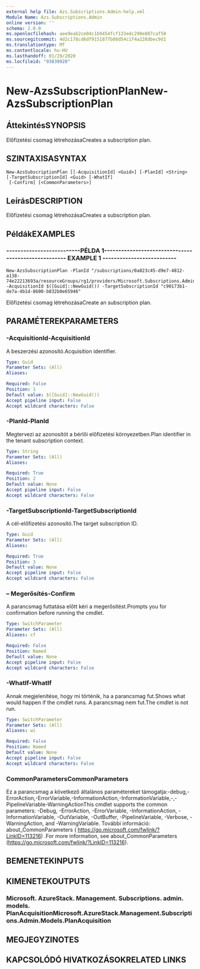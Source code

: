```yaml
---
external help file: Azs.Subscriptions.Admin-help.xml
Module Name: Azs.Subscriptions.Admin
online version: ''
schema: 2.0.0
ms.openlocfilehash: aee9eab2ce04c1b9454fcf133edc290e887caf50
ms.sourcegitcommit: 4d2c178cd6df9151877b08d54c1f4a228dbec9d1
ms.translationtype: MT
ms.contentlocale: hu-HU
ms.lasthandoff: 01/29/2020
ms.locfileid: "93839920"
---
```

# <span data-ttu-id="bfbf7-101">New-AzsSubscriptionPlan</span><span class="sxs-lookup"><span data-stu-id="bfbf7-101">New-AzsSubscriptionPlan</span></span>

## <span data-ttu-id="bfbf7-102">Áttekintés</span><span class="sxs-lookup"><span data-stu-id="bfbf7-102">SYNOPSIS</span></span>
<span data-ttu-id="bfbf7-103">Előfizetési csomag létrehozása</span><span class="sxs-lookup"><span data-stu-id="bfbf7-103">Creates a subscription plan.</span></span>

## <span data-ttu-id="bfbf7-104">SZINTAXISA</span><span class="sxs-lookup"><span data-stu-id="bfbf7-104">SYNTAX</span></span>

```
New-AzsSubscriptionPlan [[-AcquisitionId] <Guid>] [-PlanId] <String> [-TargetSubscriptionId] <Guid> [-WhatIf]
 [-Confirm] [<CommonParameters>]
```

## <span data-ttu-id="bfbf7-105">Leírás</span><span class="sxs-lookup"><span data-stu-id="bfbf7-105">DESCRIPTION</span></span>
<span data-ttu-id="bfbf7-106">Előfizetési csomag létrehozása</span><span class="sxs-lookup"><span data-stu-id="bfbf7-106">Creates a subscription plan.</span></span>

## <span data-ttu-id="bfbf7-107">Példák</span><span class="sxs-lookup"><span data-stu-id="bfbf7-107">EXAMPLES</span></span>

### <span data-ttu-id="bfbf7-108">--------------------------PÉLDA 1--------------------------</span><span class="sxs-lookup"><span data-stu-id="bfbf7-108">-------------------------- EXAMPLE 1 --------------------------</span></span>
```
New-AzsSubscriptionPlan -PlanId "/subscriptions/0a823c45-d9e7-4812-a138-74e22213693a/resourceGroups/rg1/providers/Microsoft.Subscriptions.Admin/plans/plan1" -AcquisitionId $([Guid]::NewGuid()) -TargetSubscriptionId "c90173b1-de7a-4b1d-8600-b832b0e65946"
```

<span data-ttu-id="bfbf7-109">Előfizetési csomag létrehozása</span><span class="sxs-lookup"><span data-stu-id="bfbf7-109">Create an subscription plan.</span></span>

## <span data-ttu-id="bfbf7-110">PARAMÉTEREK</span><span class="sxs-lookup"><span data-stu-id="bfbf7-110">PARAMETERS</span></span>

### <span data-ttu-id="bfbf7-111">-AcquisitionId</span><span class="sxs-lookup"><span data-stu-id="bfbf7-111">-AcquisitionId</span></span>
<span data-ttu-id="bfbf7-112">A beszerzési azonosító.</span><span class="sxs-lookup"><span data-stu-id="bfbf7-112">Acquisition identifier.</span></span>

```yaml
Type: Guid
Parameter Sets: (All)
Aliases: 

Required: False
Position: 1
Default value: $([Guid]::NewGuid())
Accept pipeline input: False
Accept wildcard characters: False
```

### <span data-ttu-id="bfbf7-113">-PlanId</span><span class="sxs-lookup"><span data-stu-id="bfbf7-113">-PlanId</span></span>
<span data-ttu-id="bfbf7-114">Megtervezi az azonosítót a bérlői előfizetési környezetben.</span><span class="sxs-lookup"><span data-stu-id="bfbf7-114">Plan identifier in the tenant subscription context.</span></span>

```yaml
Type: String
Parameter Sets: (All)
Aliases: 

Required: True
Position: 2
Default value: None
Accept pipeline input: False
Accept wildcard characters: False
```

### <span data-ttu-id="bfbf7-115">-TargetSubscriptionId</span><span class="sxs-lookup"><span data-stu-id="bfbf7-115">-TargetSubscriptionId</span></span>
<span data-ttu-id="bfbf7-116">A cél-előfizetési azonosító.</span><span class="sxs-lookup"><span data-stu-id="bfbf7-116">The target subscription ID.</span></span>

```yaml
Type: Guid
Parameter Sets: (All)
Aliases: 

Required: True
Position: 3
Default value: None
Accept pipeline input: False
Accept wildcard characters: False
```

### <span data-ttu-id="bfbf7-117">– Megerősítés</span><span class="sxs-lookup"><span data-stu-id="bfbf7-117">-Confirm</span></span>
<span data-ttu-id="bfbf7-118">A parancsmag futtatása előtt kéri a megerősítést.</span><span class="sxs-lookup"><span data-stu-id="bfbf7-118">Prompts you for confirmation before running the cmdlet.</span></span>

```yaml
Type: SwitchParameter
Parameter Sets: (All)
Aliases: cf

Required: False
Position: Named
Default value: None
Accept pipeline input: False
Accept wildcard characters: False
```

### <span data-ttu-id="bfbf7-119">-WhatIf</span><span class="sxs-lookup"><span data-stu-id="bfbf7-119">-WhatIf</span></span>
<span data-ttu-id="bfbf7-120">Annak megjelenítése, hogy mi történik, ha a parancsmag fut.</span><span class="sxs-lookup"><span data-stu-id="bfbf7-120">Shows what would happen if the cmdlet runs.</span></span>
<span data-ttu-id="bfbf7-121">A parancsmag nem fut.</span><span class="sxs-lookup"><span data-stu-id="bfbf7-121">The cmdlet is not run.</span></span>

```yaml
Type: SwitchParameter
Parameter Sets: (All)
Aliases: wi

Required: False
Position: Named
Default value: None
Accept pipeline input: False
Accept wildcard characters: False
```

### <span data-ttu-id="bfbf7-122">CommonParameters</span><span class="sxs-lookup"><span data-stu-id="bfbf7-122">CommonParameters</span></span>
<span data-ttu-id="bfbf7-123">Ez a parancsmag a következő általános paramétereket támogatja:-debug,-ErrorAction,-ErrorVariable,-InformationAction,-InformationVariable,-,-PipelineVariable-WarningAction</span><span class="sxs-lookup"><span data-stu-id="bfbf7-123">This cmdlet supports the common parameters: -Debug, -ErrorAction, -ErrorVariable, -InformationAction, -InformationVariable, -OutVariable, -OutBuffer, -PipelineVariable, -Verbose, -WarningAction, and -WarningVariable.</span></span> <span data-ttu-id="bfbf7-124">További információ: about_CommonParameters ( https://go.microsoft.com/fwlink/?LinkID=113216) .</span><span class="sxs-lookup"><span data-stu-id="bfbf7-124">For more information, see about_CommonParameters (https://go.microsoft.com/fwlink/?LinkID=113216).</span></span>

## <span data-ttu-id="bfbf7-125">BEMENETEK</span><span class="sxs-lookup"><span data-stu-id="bfbf7-125">INPUTS</span></span>

## <span data-ttu-id="bfbf7-126">KIMENETEK</span><span class="sxs-lookup"><span data-stu-id="bfbf7-126">OUTPUTS</span></span>

### <span data-ttu-id="bfbf7-127">Microsoft. AzureStack. Management. Subscriptions. admin. models. PlanAcquisition</span><span class="sxs-lookup"><span data-stu-id="bfbf7-127">Microsoft.AzureStack.Management.Subscriptions.Admin.Models.PlanAcquisition</span></span>

## <span data-ttu-id="bfbf7-128">MEGJEGYZI</span><span class="sxs-lookup"><span data-stu-id="bfbf7-128">NOTES</span></span>

## <span data-ttu-id="bfbf7-129">KAPCSOLÓDÓ HIVATKOZÁSOK</span><span class="sxs-lookup"><span data-stu-id="bfbf7-129">RELATED LINKS</span></span>

